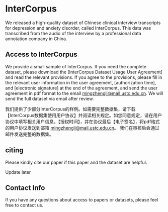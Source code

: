 # InterCorpus

We released a high-quality dataset of Chinese clinical interview transcripts for depression and anxiety disorder, called InterCorpus. This data was transcribed from the audio of the interview by a professional data annotation company in China. 

## Access to InterCorpus

We provide a small sample of InterCorpus. If you need the complete dataset, please download the [InterCorpus Dataset Usage User Agreement] and read the relevant provisions. If you agree to the provisions, please fill in the relevant user information in the user agreement, [authorization time], and [electronic signature] at the end of the agreement, and send the user agreement in pdf format to the email  mingzhengli@mail.ustc.edu.cn. We will send the full dataset via email after review.

我们提供了少部分InterCorpus的样例。如需要完整数据集，请下载【InterCorpus数据集使用用户协议】并阅读相关规定。如您同意规定，请在用户协议中填写相关用户信息，【授权时间】，并在协议最后【电子签名】，将pdf格式的用户协议发送到邮箱 mingzhengli@mail.ustc.edu.cn。 我们在审核后会通过邮件发送完整的数据集。

## citing

Please kindly cite our paper if this paper and the dataset are helpful.

Update later

## Contact Info

If you have any questions about access to papers or datasets, please feel free to contact us.
